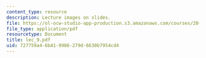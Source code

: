 ```yaml
---
content_type: resource
description: Lecture images on slides.
file: https://ol-ocw-studio-app-production.s3.amazonaws.com/courses/20-410j-molecular-cellular-and-tissue-biomechanics-be-410j-spring-2003/727759a46b419986279d6630b7954cd4_lec_9.pdf
file_type: application/pdf
resourcetype: Document
title: lec_9.pdf
uid: 727759a4-6b41-9986-279d-6630b7954cd4
---
```

